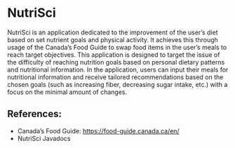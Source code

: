 # NutriSci
NutriSci is an application dedicated to the improvement of the user’s diet based on set nutrient goals and physical activity. It achieves this through usage of the Canada’s Food Guide to swap food items in the user’s meals to reach target objectives. 
This application is designed to target the issue of the difficulty of reaching nutrition goals based on personal dietary patterns and nutritional information. In the application, users can input their meals for nutritional information and receive tailored recommendations based on the chosen goals (such as increasing fiber, decreasing sugar intake, etc.) with a focus on the minimal amount of changes.

## References: 
- Canada’s Food Guide: https://food-guide.canada.ca/en/
- NutriSci Javadocs
